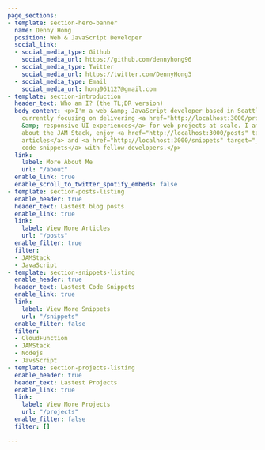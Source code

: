 ```yaml
---
page_sections:
- template: section-hero-banner
  name: Denny Hong
  position: Web & JavaScript Developer
  social_link:
  - social_media_type: Github
    social_media_url: https://github.com/dennyhong96
  - social_media_type: Twitter
    social_media_url: https://twitter.com/DennyHong3
  - social_media_type: Email
    social_media_url: hong961127@gmail.com
- template: section-introduction
  header_text: Who am I? (the TL;DR version)
  body_content: <p>I'm a web &amp; JavaScript developer based in Seattle, WA. I'm
    currently focusing on delivering <a href="http://localhost:3000/projects" target="_blank">rich
    &amp; responsive UI experiences</a> for web projects at scale. I am passionate
    about the JAM Stack, enjoy <a href="http://localhost:3000/posts" target="_blank">writing
    articles</a> and <a href="http://localhost:3000/snippets" target="_blank">sharing
    code snippets</a> with fellow developers.</p>
  link:
    label: More About Me
    url: "/about"
  enable_link: true
  enable_scroll_to_twitter_spotify_embeds: false
- template: section-posts-listing
  enable_header: true
  header_text: Lastest blog posts
  enable_link: true
  link:
    label: View More Articles
    url: "/posts"
  enable_filter: true
  filter:
  - JAMStack
  - JavaScript
- template: section-snippets-listing
  enable_header: true
  header_text: Lastest Code Snippets
  enable_link: true
  link:
    label: View More Snippets
    url: "/snippets"
  enable_filter: false
  filter:
  - CloudFunction
  - JAMStack
  - Nodejs
  - JavsScript
- template: section-projects-listing
  enable_header: true
  header_text: Lastest Projects
  enable_link: true
  link:
    label: View More Projects
    url: "/projects"
  enable_filter: false
  filter: []

---
```

